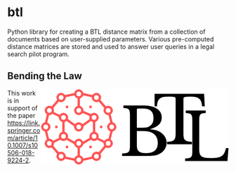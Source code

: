 # btl
Python library for creating a BTL distance matrix from a collection of documents based on user-supplied parameters. Various pre-computed distance matrices are stored and used to answer user queries in a legal search pilot program.

## Bending the Law
<img src="images/btl-jumble-salmon.svg" align="right"></img>
This work is in support of the paper https://link.springer.com/article/10.1007/s10506-018-9224-2.

